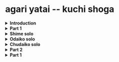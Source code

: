# agari yatai -- kuchi shoga

<details>
 <summary><b>Introduction</b></summary>

 Sensei -- hup, click, click, click click

 Arms - 5 & 7 means right arm at 5 and left arm at 7 on clock
 |  1 |  & |  2 |  & | 3  | &  | 4  | 
 |----|----|----|----|----|----|----|
 | 5 & 7 | | 2 & 10 | | at drum | | pose |
 
 
 |  1 |  & |  2 |  & | 3  | &  | 4  | &  |  5 | &  | 6  | &  | 7  | &  | 8  | &  | 
 |----|----|----|----|----|----|----|----|----|----|----|----|----|----|----|----|
 | DOKO | DON| (click) | | (click) | |(click) |  |  (click)  | |  (click)  | | (click)  |  | (click) |  |
 | DOKO | DON| (click) | | (click) | |(click) |  |  (click)  | |  (click)  | | (click)  |  | (click) |  |
 | DOKO | DON| (click) | | (click) | |(click) |  |  (click)  | |  (click)  | | (click)  |  | (click) |  |
 | DOKO | DON| (click) | | (click) | |(click) |  |  (click)  | |  (click)  | | (click)  |  | (click) |  |
 
 Arms - 5 & 7 means right arm at 5 and left arm at 7 on clock
 |  1 |  & |  2 |  & | 3  | &  | 4  | &  |  5 | &  | 6  | &  | 7  | &  | 8  | &  | 
 |----|----|----|----|----|----|----|----|----|----|----|----|----|----|----|----|
 | DOKO | DON| 5 & 7 | | 4 & 8 | | 3 & 9|  | 2 & 10 | | 1 & 11 | | drum | | pose | |
  ---
  
|  1 |  & |  2 |  & | 3  | &  | 4  | &  |  5 | &  | 6  | &  | 7  | &  | 8  | &  | 
|----|----|----|----|----|----|----|----|----|----|----|----|----|----|----|----|
| DON | KON | su | ku | su | ku | su | ku| su | ku | su | ku | su | ku | su | ku | 
| DON | KON | su | ku | su | ku | su | ku| su | ku | su | ku | su | ku | su | ku |  
| DON | KON | su | ku | su | ku | su | ku| su | ku | su | ku | su | ku | su | ku | 
| DON | KON | su | ku | su | ku | su | ku| su | ku | su | ku | su | ku | su | ku | 

 
  ---
Next phrase sounds like
 
* DON DON ni-n DON-n shi-n go-n DON-u shi-KON DON-chi (1)
  
 | position |  1 |  & |  2 |  & | 3  | &  | 4  | &  |  5 | &  | 6  | &  | 7  | &  | 8  | &  | 
 | :--------: |----|----|----|----|----|----|----|----|----|----|----|----|----|----|----|----|
 | 1 | DON | KON | su | ku | su | ku | su | ku| su | ku | su | ku | su | ku | su | ku | 
 | 2 | su | ku | su | ku | DON | ku | su | ku| su | ku | su | ku | su | ku | su | ku | 
 | 3 | su | ku | su | ku | su | ku | su | ku| su | ku | DON | ku | su | ku | su | ku | 
 | 4 | su | ku | su | ku | su | ku| su | ku | su | ku | su | ku | su | KON | DON | ku | 

  
 ---
Note: Here we switch 16 beats of 3/3
| position | 1 | 2 | 3 |
| ------ |----|----|----|
| 1 | DOKO|----|----| 
| 2 | ----|DOKO|----|
| 3 |----|----|DOKO | 
| 1 | DOKO|----|----| 
| 2 | ----|DOKO|----|
| 3 |----|----|DOKO | 
| 1 | DOKO|----|----| 
| 2 | ----|DOKO|----|
| 3 |----|----|DOKO | 
| 1 | DOKO|----|----| 
| 2 | ----|DOKO|----|
| 3 |----|----|DOKO | 
 

 NOTE: speeding up a little
| position| 1 | 2 | 3 | 4 |
| ------ |----|----|----|----|
| 4 | DON-KON-DON |DON-KON-DON | DON-KON-DON | DON-KON-DON |
 

| position | 1 | 2 | 3 |
| ------ |----|----|----|
| 1 | DOKO|----|----| 
| 2 | ----|DOKO|----|
| 3 |----|----|DOKO | 
| 1 | DOKO|----|----| 
| 2 | ----|DOKO|----|
| 3 |----|----|DOKO | 
| 1 | DOKO|----|----| 
| 2 | ----|DOKO|----|
| 3 |----|----|DOKO | 
| 1 | DOKO|----|----| 
| 2 | ----|DOKO|----|
| 3 |----|----|DOKO | 
 

 NOTE: speeding up a little
| position| 1 | 2 | 3 | 4 |
| ------ |----|----|----|----|
| 4 | DON-KON-DON |KON-DON-KON | DON-KON-DON | KON-DON-KON |
  
  ---
NOTE:  call/answer between chu & odaiko

| position | 1 | 2 | 3 | 2 | 2 | 3 |
| ------ |----|----|----|----|----|----|
| chu(call) | DON | DOKO | DOKO| DON | DOKO | DOKO |
| odaiko (answer) |DOROsuKO|suKO |suKO | DOROsuKO |suKO |suKO |
| chu(call) | DON | DOKO | DOKO| DON | DOKO | DOKO |
| odaiko (answer) |DOROsuKO|suKO |suKO | DOROsuKO |suKO |suKO |
| odaiko (call) |DOROsuKO|suKO |suKO| | | |
| chu(answer) |  | |  | DON| KON| DON |
| odaiko (call) |DOROsuKO|suKO |suKO| | | |
| chu(answer) |  | |  | DON| KON| DON |


 Note: 3/3 
| 1 | 2 | 3 | 4 |
|----|----|----|----|
| DON suku | KON suku | DON suku |KON suku |
|DON-KON-DON |KON-DON_KON | DON-KON-DON | KON-DON-KON |
Note: last KON-DON-KON  cresendo yell and pose on last DON
 
  
</details>

<details>
 <summary><b>Part 1</b>
</summary>
 
Note:  Chu answers 
 
 doko doko doko doko | doko doko doko doko  <br/> 
 doko doko doko doko | doko doko doko doko  <br/>
 
 DON DON DON DON | DON DON DON DON  <br/>
 DON DON DON DON | DON DON DORON (suku )  <br/>

 
 doko doko doko doko | doko doko doko doko  <br/> 
 doko doko doko doko | doko doko doko doko   <br/>
 
 DONsu KONku DONsu KONku DON KON  <br/>
 DONsu KONku DONsu KONku DON KON  <br/>
 
 doko doko doko DORON | doko doko doko DORON  <br/>
 doko doko doko DORON | doko doko doko DORON  <br/>

 doko doko DORON (suku) | doko doko DORON (suku) <br/>
 doko doko DORON (suku) | doko doko DORON (suku) <br/>
 
 doko doko doko doko | doko doKO DOKO DOKO <br/>
 doko doko doko doko | doko doKO DOKO DOKO <br/>
 
 DORO suKO suKo suKO | suKO DORON SO RE <br/>
 DON KON DON KON | DORON (suku) SO RE <br/>
 
 suku suku DOKO DOKO | suku suku DOKO DOKO <br/>
 suku suku DOKO DOKO | suku suku DOKO DOKO <br/>
 
 suku DORO suku DORO | suku DORO suku DORO <br/>
 suku DORO suku DORO | suku DORO suku DORO <br/>
 
Note:  immediatley call <br/>

 DON DON DON DON | DON DON DON DON  <br/>
 DON DON DON DON | DON DON DORON (suku ) <br/>
 
 doko doko doko doko | doko doko doko doko  <br/> 
 doko doko doko doko | doko doko doko doko  <br/>
 
 DONsu KONku DONsu KONku DON KON  <br/>
 DONsu KONku DONsu KONku DON KON  <br/>
 
 doko doko DORON (suku) | doko doko DORON (suku) <br/>
 doko doko DORON (suku) | doko doko DORON (suku) <br/>
 
 doko doko doko DORON | doko doko doko DORON  <br/>
 doko doko doko DORON | doko doko doko DORON  <br/>
 
 DORO suKO suKo suKO | suKO DORON SO RE  <br/>
 DON KON DON KON | DORON (suku) SO RE  <br/>
 
 doko doko doko doko | doko doKO DOKO DOKO <br/>
 doko doko doko doko | doko doKO DOKO DOKO <br/>
 
 DOKO DOKO suku suku | DOKO DOKO suku suku  <br/>
 DOKO DOKO suku suku | DOKO DOKO suku suku  <br/>
 
 DORO suku DORO suku | DORO suku DORO suku  <br/>
 DORO suku DORO suku | DORO suku DORO suku  <br/>

 
</details>

<details>
 <summary><b>Shime solo</b>
</summary>
</details>

<details>
 <summary><b>Odaiko solo</b>
</summary>
</details>

<details>
 <summary><b>Chudaiko solo</b>
</summary>
 
<b>NOTE:  end queue of Odaiko solo is:</b>

DO-RON DO-RON DO-RON DO-RON <br/>
DON KON DON KON <br/>
DONsu KONsu DON <br/>
 
<b>#1</b> <br/>
DON hup DON hup DONsu KON KON su KO-DON DON su su ka DON KO-DON KON  <br/>
DON hup DON hup DONsu KON KON su KO-DON DON su su ka DON KO-DON KON  <br/>

<b>#2</b> <br/>
DON KON DON KON DON su KON <br/>
DON KON DON KON DON su KON <br/>
DON KON DON KON DON su KON <br/> 
DON KON DON KON DON su KON <br/>  

<b>#3 call/answer</b> <br/>
call: DON KO-DON KO-DON KO-DON KO-DON KON <br/>
ansr: DOKO DOKO DO-RON DOKO DOKO DO-RON <br/>
call: DON KO-DON KO-DON KO-DON KO-DON KON <br/>
ansr: DOKO DOKO DO-RON DOKO DOKO DO-RON <br/>
 
<b>#4 call/answer</b> <br/>
call: DON su DON KON DON su KON DON KON <br/>
ansr: DOKO DOKO DOKO DOKO DOKO DOKO DOKO DOKO <br/>
call: DON su DON KON DON su KON DON KON <br/>
ansr: DOKO DOKO DOKO DOKO DOKO DOKO DOKO DOKO <br/>
 
<b>#5 cumulative</b> <br/>
1 starts <br/>
su DON su su(lift right) DON SO RE <br/>
su DON su su(lift right) DON SO RE <br/>

2 joins, 1 keeps going <br/>
su DON su su(lift right) DON SO RE <br/>
su DON su su(lift right) DON SO RE <br/>

3 joins 1 & 2 keep going <br/>
su DON su su(lift right) DON SO RE <br/>
su DON su su(lift right) DON SO RE <br/>

4 joins 1,2 & 3 keep going <br/>
su DON su su(lift right) DON SO RE <br/>
su DON su su(lift right) DON SO RE <br/>

<b>#6 -- play together</b> <br/>
call:  kara DOKO kara DOKO kara DOKO kara DOKO kara DOKO kara DOKO kara DOKO DO-RON (suku) <br/>
ansr:  DOKO kara DOKO kara DOKO kara DOKO kare DOKO kara DOKO kara DOKO kara DO-RON (suku) <br/>
 
call:  kara kara DOKO DOKO kara kara DOKO DOKO kara kara DOKO DOKO kara kara DOKO DOKO <br/>
ansr:  DOKO DOKO kara kara DOKO DOKO kara kara DOKO DOKO kara kara DOKO DOKO kara kara <br/>
 
<b># -- all together vigorously</b> <br/>
DOKO DOKO DOKO DOKO <br/> 
DOKO DOKO DOKO DOKO <br/>
DOKO DOKO DOKO DOKO <br/>
DON su KON DON <br/>
 
 
</details>

<details>
 <summary><b>Part 2</b>
</summary>

Note: basically Part 1 w/fancy ending </br>
 
--juichi </br>
DON KON DON KON </br>
DON KON DON KON </br>
DON KON DON KON </br>
DON KON DORO (suku) </br>

--juichi </br>
DON su KON su </br>
DON su KON su </br>
DON KON </br>
DON su KON su </br>
DON su KON su </br>
DON KON </br>

--juichi </br>
DOKO DOKO DOKO DORON </br>
DOKO DOKO DOKO DORON </br>
DOKO DOKO DOKO DORON </br>
DOKO DOKO DOKO DORON </br>

--juichi </br>
DOKO DOKO DORON </br>
DOKO DOKO DORON </br>
DOKO DOKO DORON </br>
DOKO DOKO DORON </br>

doko doko doko doko </br>
doko doKO DOKO DOKO </br>
doko doko doko doko </br>
doko doKO DOKO DOKO </br>
 
DORO suKO suKO suKO suKO DO_RON SO RE </br>
DON KON DON KON DORON SO RE </br>

--juichi </br>
DORO suKO suKO suKO </br>
DONsu KON DON </br>
DORO suKO suKO suKO </br>
DONsu KON DON </br>
DORO suKO suKO suKO </br>
DORO suKO suKO suKO </br>
DORO suKO suKO suKO </br>
DONsu KON DON </br>
 
 --juichi </br>
NOTE: with arms (cross)DON DORON(lift left) DORON DONsu(throw left forward) DO-DON KON </br>
DON DORON DORON DONsu DO-DON KON </br>
DON DORON DORON DONsu DO-DON KON </br>
DON DORON DORON DONsu DO-DON KON </br>
DON DORON DORON DONsu DO-DON KON </br>
 
DORO suku suku suku </br>
DORO suku suku suku </br>
DORO suku suku suku </br>
DORO suku suku suku </br>
DORO suku DORO suku </br>
DORO suku DORO suku </br>
DORO suku DORO suku </br>
DORO suku DORO suku </br>


</details>


<details>
<summary><b>Part 1</b></summary>
 
| Phrases  | 
| :-------- |
|<details><summary><b>#1</b></summary>doko doko doko doko \| doko doko doko doko \| doko doko doko doko \| doko doko doko doko <br/>DON DON DON DON \| DON DON DON DON  \| DON DON DON DON \| DON DON DORON (suku )<br/></details>| 
|<details><summary><b>#2</b></summary>doko doko doko doko \| doko doko doko doko \| doko doko doko doko \| doko doko doko doko <br/>DON su KON su DON su KON su DON KON \| DON su KON su DON su KON su DON KON<br/></details>|

</details>
